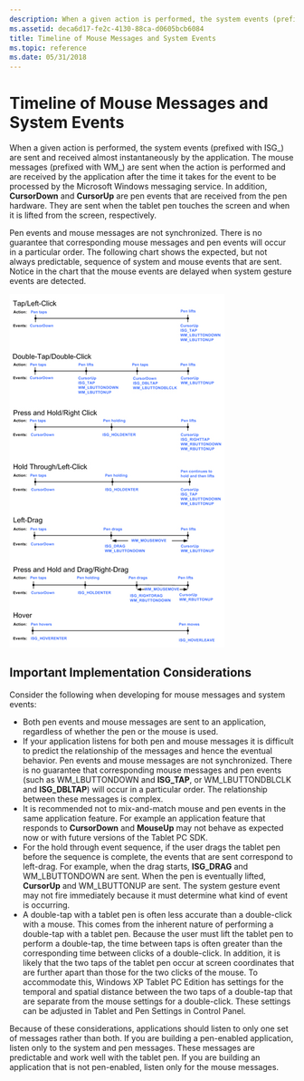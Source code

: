 ```yaml
---
description: When a given action is performed, the system events (prefixed with ISG\_) are sent and received almost instantaneously by the application.
ms.assetid: deca6d17-fe2c-4130-88ca-d0605bcb6084
title: Timeline of Mouse Messages and System Events
ms.topic: reference
ms.date: 05/31/2018
---
```


# Timeline of Mouse Messages and System Events

When a given action is performed, the system events (prefixed with ISG\_) are sent and received almost instantaneously by the application. The mouse messages (prefixed with WM\_) are sent when the action is performed and are received by the application after the time it takes for the event to be processed by the Microsoft Windows messaging service. In addition, **CursorDown** and **CursorUp** are pen events that are received from the pen hardware. They are sent when the tablet pen touches the screen and when it is lifted from the screen, respectively.

Pen events and mouse messages are not synchronized. There is no guarantee that corresponding mouse messages and pen events will occur in a particular order. The following chart shows the expected, but not always predictable, sequence of system and mouse events that are sent. Notice in the chart that the mouse events are delayed when system gesture events are detected.

![expected sequence of system and mouse events for pen input](images/ccdafa48-13c0-4af7-aec5-ed162be4bbe7.jpg)

## Important Implementation Considerations

Consider the following when developing for mouse messages and system events:

-   Both pen events and mouse messages are sent to an application, regardless of whether the pen or the mouse is used.
-   If your application listens for both pen and mouse messages it is difficult to predict the relationship of the messages and hence the eventual behavior. Pen events and mouse messages are not synchronized. There is no guarantee that corresponding mouse messages and pen events (such as WM\_LBUTTONDOWN and **ISG\_TAP**, or WM\_LBUTTONDBLCLK and **ISG\_DBLTAP**) will occur in a particular order. The relationship between these messages is complex.
-   It is recommended not to mix-and-match mouse and pen events in the same application feature. For example an application feature that responds to **CursorDown** and **MouseUp** may not behave as expected now or with future versions of the Tablet PC SDK.
-   For the hold through event sequence, if the user drags the tablet pen before the sequence is complete, the events that are sent correspond to left-drag. For example, when the drag starts, **ISG\_DRAG** and WM\_LBUTTONDOWN are sent. When the pen is eventually lifted, **CursorUp** and WM\_LBUTTONUP are sent. The system gesture event may not fire immediately because it must determine what kind of event is occurring.
-   A double-tap with a tablet pen is often less accurate than a double-click with a mouse. This comes from the inherent nature of performing a double-tap with a tablet pen. Because the user must lift the tablet pen to perform a double-tap, the time between taps is often greater than the corresponding time between clicks of a double-click. In addition, it is likely that the two taps of the tablet pen occur at screen coordinates that are further apart than those for the two clicks of the mouse. To accommodate this, Windows XP Tablet PC Edition has settings for the temporal and spatial distance between the two taps of a double-tap that are separate from the mouse settings for a double-click. These settings can be adjusted in Tablet and Pen Settings in Control Panel.

Because of these considerations, applications should listen to only one set of messages rather than both. If you are building a pen-enabled application, listen only to the system and pen messages. These messages are predictable and work well with the tablet pen. If you are building an application that is not pen-enabled, listen only for the mouse messages.

 

 



